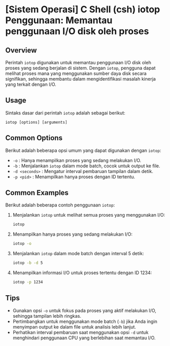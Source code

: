 # [Sistem Operasi] C Shell (csh) iotop Penggunaan: Memantau penggunaan I/O disk oleh proses

## Overview
Perintah `iotop` digunakan untuk memantau penggunaan I/O disk oleh proses yang sedang berjalan di sistem. Dengan `iotop`, pengguna dapat melihat proses mana yang menggunakan sumber daya disk secara signifikan, sehingga membantu dalam mengidentifikasi masalah kinerja yang terkait dengan I/O.

## Usage
Sintaks dasar dari perintah `iotop` adalah sebagai berikut:

```
iotop [options] [arguments]
```

## Common Options
Berikut adalah beberapa opsi umum yang dapat digunakan dengan `iotop`:

- `-o` : Hanya menampilkan proses yang sedang melakukan I/O.
- `-b` : Menjalankan `iotop` dalam mode batch, cocok untuk output ke file.
- `-d <seconds>` : Mengatur interval pembaruan tampilan dalam detik.
- `-p <pid>` : Menampilkan hanya proses dengan ID tertentu.

## Common Examples
Berikut adalah beberapa contoh penggunaan `iotop`:

1. Menjalankan `iotop` untuk melihat semua proses yang menggunakan I/O:
   ```bash
   iotop
   ```

2. Menampilkan hanya proses yang sedang melakukan I/O:
   ```bash
   iotop -o
   ```

3. Menjalankan `iotop` dalam mode batch dengan interval 5 detik:
   ```bash
   iotop -b -d 5
   ```

4. Menampilkan informasi I/O untuk proses tertentu dengan ID 1234:
   ```bash
   iotop -p 1234
   ```

## Tips
- Gunakan opsi `-o` untuk fokus pada proses yang aktif melakukan I/O, sehingga tampilan lebih ringkas.
- Pertimbangkan untuk menggunakan mode batch (`-b`) jika Anda ingin menyimpan output ke dalam file untuk analisis lebih lanjut.
- Perhatikan interval pembaruan saat menggunakan opsi `-d` untuk menghindari penggunaan CPU yang berlebihan saat memantau I/O.